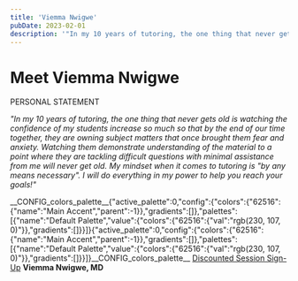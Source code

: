 ```yaml
---
title: 'Viemma Nwigwe'
pubDate: 2023-02-01
description: '"In my 10 years of tutoring, the one thing that never gets old is watching the confidence of my students increase so much so that by the end of our time to.'
---
```


# Meet Viemma Nwigwe

PERSONAL STATEMENT

_"In my 10 years of tutoring, the one thing that never gets old is watching the confidence of my students increase so much so that by the end of our time together, they are owning subject matters that once brought them fear and anxiety. Watching them demonstrate understanding of the material to a point where they are tackling difficult questions with minimal assistance from me will never get old. My mindset when it comes to tutoring is "by any means necessary". I will do everything in my power to help you reach your goals!"_

\_\_CONFIG_colors_palette\_\_{"active_palette":0,"config":{"colors":{"62516":{"name":"Main Accent","parent":-1}},"gradients":\[\]},"palettes":\[{"name":"Default Palette","value":{"colors":{"62516":{"val":"rgb(230, 107, 0)"}},"gradients":\[\]}}\]}{"active_palette":0,"config":{"colors":{"62516":{"name":"Main Accent","parent":-1}},"gradients":\[\]},"palettes":\[{"name":"Default Palette","value":{"colors":{"62516":{"val":"rgb(230, 107, 0)"}},"gradients":\[\]}}\]}\_\_CONFIG_colors_palette\_\_ [Discounted Session Sign-Up](/purchase-discounted-session/)
**Viemma Nwigwe, MD**
